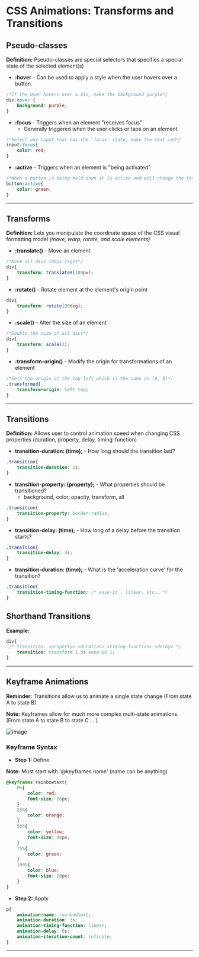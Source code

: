 # **CSS Animations: Transforms and Transitions**

## **Pseudo-classes**

**Definition:** Pseudo-classes are special selectors that specifies a special state of the selected element(s)

* **:hover** - Can be used to apply a style when the user hovers over a button.

```css
/*If the User hovers over a div, make the background purple*/
div:hover {
    background: purple;
}
```

* **:focus** - Triggers when an element "receives focus"
  * Generally triggered when the user clicks or taps on an element

```css
/*Select any input that has the 'focus' state, make the text red*/
input:focus{
    color: red;
}
```

* **:active** - Triggers when an element is "being activated"

```css
/*When a button is being held down it is active and will change the text color to green*/
button:active{
    color: green;
}
```

---

## **Transforms**

**Definition:** Lets you manipulate the coordinate space of the CSS visual formatting model *(move, warp, rotate, and scale elements)*

* **:translate()** - Move an element

```css
/*Move all divs 100px right*/
div{
    transform: translateX(100px);
}
```

* **:rotate()** - Rotate element at the element's origin point

```css
div{
    transform: rotate(90deg);
}
```

* **:scale()** - Alter the size of an element

```css
/*Double the size of all divs*/
div{
    transform: scale(2);
}
```

* **:transform-origin()** - Modify the origin for transformations of an element

```css
/*Sets the origin at the top left which is the same as (0, 0)*/
.transformed{
    transform-origin: left top;
}
```

---

## **Transitions**

**Definition:** Allows user to control animation speed when changing CSS properties (duration, property, delay, timing-function)

* **transition-duration: (time);** - How long should the transition last?

```css
.transition{
    transition-duration: 1s;
}
```

* **transition-property: (property);** - What properties should be transitioned?
  * background, color, opacity, transform, all

```css
.transition{
    transition-property: border-radius;
}
```

* **transition-delay: (time);** - How long of a delay before the transition starts?

```css
.transition{
    transition-delay: 4s;
}
```

* **transition-duration: (time);** - What is the 'acceleration curve' for the transition?

```css
.transition{
    transition-timing-function: /* ease-in , linear, etc.. */
}
```

## **Shorthand Transitions**

**Example:**

```css
div{
 /* transition: <property> <duration> <timing-function> <delay> */
    transition: transform 1.5s ease-in 1;
}
```

---

## **Keyframe Animations**

**Reminder:** Transitions allow us to animate a single state change (From state A to state B)

**Note:** Keyframes allow for much more complex multi-state animations (From state A to state B to state C ... )

![image](https://user-images.githubusercontent.com/31965265/44663649-23e7e000-a9df-11e8-9bc6-376a6eadea1c.png)

### **Keyframe Syntax**

* **Step 1:** Define

**Note:** Must start with '@keyframes name' (name can be anything)
```css
@keyframes rainbowtext{
    0%{
        color: red;
        font-size: 20px;
    }
    25%{
        color: orange;
    }
    50%{
        color: yellow;
        font-size: 40px;
    }
    75%{
        color: green;
    }
    100%{
        color: blue;
        font-size: 20px;
    }
}
```

* **Step 2:** Apply
```css
p{
    animation-name: rainbowtext;
    animation-duration: 3s;
    animation-timing-function: linear;
    animation-delay: 0s;
    animation-iteration-count: infinite;
}
```

---

